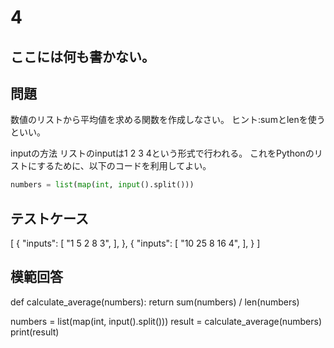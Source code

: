 # 4
ここには何も書かない。
---
## 問題

数値のリストから平均値を求める関数を作成しなさい。
ヒント:sumとlenを使うといい。

inputの方法
リストのinputは1 2 3 4という形式で行われる。
これをPythonのリストにするために、以下のコードを利用してよい。
```python
numbers = list(map(int, input().split()))
```

## テストケース

[
	{
		"inputs": 
		[
			"1 5 2 8 3",
		],
	},
	{
		"inputs": 
		[
			"10 25 8 16 4",
		],
	}
]


## 模範回答
def calculate_average(numbers):
    return sum(numbers) / len(numbers)

numbers = list(map(int, input().split()))
result = calculate_average(numbers)
print(result)

